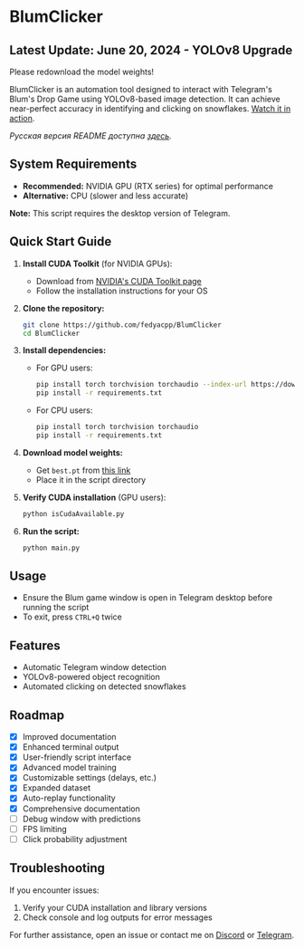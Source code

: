 # BlumClicker

## Latest Update: June 20, 2024 - YOLOv8 Upgrade
Please redownload the model weights!

BlumClicker is an automation tool designed to interact with Telegram's Blum's Drop Game using YOLOv8-based image detection. It can achieve near-perfect accuracy in identifying and clicking on snowflakes. [Watch it in action](https://photos.app.goo.gl/TYiW38Hc1g3Qqbnu5).

*Русская версия README доступна [здесь](https://github.com/fedyacpp/BlumClicker/blob/main/README_ru.md).*

## System Requirements

- **Recommended:** NVIDIA GPU (RTX series) for optimal performance
- **Alternative:** CPU (slower and less accurate)

**Note:** This script requires the desktop version of Telegram.

## Quick Start Guide

1. **Install CUDA Toolkit** (for NVIDIA GPUs):
   - Download from [NVIDIA's CUDA Toolkit page](https://developer.nvidia.com/cuda-downloads)
   - Follow the installation instructions for your OS

2. **Clone the repository:**
   ```bash
   git clone https://github.com/fedyacpp/BlumClicker
   cd BlumClicker
   ```

3. **Install dependencies:**
   - For GPU users:
     ```bash
     pip install torch torchvision torchaudio --index-url https://download.pytorch.org/whl/cu121
     pip install -r requirements.txt
     ```
   - For CPU users:
     ```bash
     pip install torch torchvision torchaudio
     pip install -r requirements.txt
     ```

4. **Download model weights:**
   - Get `best.pt` from [this link](https://drive.google.com/file/d/1lUTl4GulseoWs_vhPnYp0qkIYaumKMNg/view?usp=sharing)
   - Place it in the script directory

5. **Verify CUDA installation** (GPU users):
   ```bash
   python isCudaAvailable.py
   ```

6. **Run the script:**
   ```bash
   python main.py
   ```

## Usage

- Ensure the Blum game window is open in Telegram desktop before running the script
- To exit, press `CTRL+Q` twice

## Features

- Automatic Telegram window detection
- YOLOv8-powered object recognition
- Automated clicking on detected snowflakes

## Roadmap

- [x] Improved documentation
- [x] Enhanced terminal output
- [x] User-friendly script interface
- [x] Advanced model training
- [x] Customizable settings (delays, etc.)
- [x] Expanded dataset
- [x] Auto-replay functionality
- [x] Comprehensive documentation
- [ ] Debug window with predictions
- [ ] FPS limiting
- [ ] Click probability adjustment

## Troubleshooting

If you encounter issues:
1. Verify your CUDA installation and library versions
2. Check console and log outputs for error messages

For further assistance, open an issue or contact me on [Discord](https://discord.com/users/fedyacpp) or [Telegram](t.me/fedyacpp).
